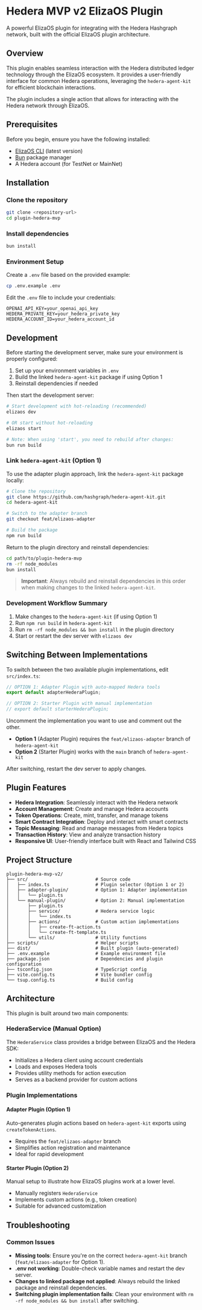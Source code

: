 # Hedera MVP v2 ElizaOS Plugin

A powerful ElizaOS plugin for integrating with the Hedera Hashgraph network, built with the official ElizaOS plugin architecture.

## Overview

This plugin enables seamless interaction with the Hedera distributed ledger technology through the ElizaOS ecosystem. It provides a user-friendly interface for common Hedera operations, leveraging the `hedera-agent-kit` for efficient blockchain interactions.

The plugin includes a single action that allows for interacting with the Hedera network through ElizaOS.

## Prerequisites

Before you begin, ensure you have the following installed:

* [ElizaOS CLI](https://docs.elizaos.ai/cli/installation) (latest version)
* [Bun](https://bun.sh/) package manager
* A Hedera account (for TestNet or MainNet)

## Installation

### Clone the repository

```bash
git clone <repository-url>
cd plugin-hedera-mvp
```

### Install dependencies

```bash
bun install
```

### Environment Setup

Create a `.env` file based on the provided example:

```bash
cp .env.example .env
```

Edit the `.env` file to include your credentials:

```
OPENAI_API_KEY=your_openai_api_key
HEDERA_PRIVATE_KEY=your_hedera_private_key
HEDERA_ACCOUNT_ID=your_hedera_account_id
```

## Development

Before starting the development server, make sure your environment is properly configured:

1. Set up your environment variables in `.env`
2. Build the linked `hedera-agent-kit` package if using Option 1
3. Reinstall dependencies if needed

Then start the development server:

```bash
# Start development with hot-reloading (recommended)
elizaos dev

# OR start without hot-reloading
elizaos start

# Note: When using 'start', you need to rebuild after changes:
bun run build
```

### Link `hedera-agent-kit` (Option 1)

To use the adapter plugin approach, link the `hedera-agent-kit` package locally:

```bash
# Clone the repository
git clone https://github.com/hashgraph/hedera-agent-kit.git
cd hedera-agent-kit

# Switch to the adapter branch
git checkout feat/elizaos-adapter

# Build the package
npm run build
```

Return to the plugin directory and reinstall dependencies:

```bash
cd path/to/plugin-hedera-mvp
rm -rf node_modules
bun install
```

> **Important**: Always rebuild and reinstall dependencies in this order when making changes to the linked `hedera-agent-kit`.

### Development Workflow Summary

1. Make changes to the `hedera-agent-kit` (if using Option 1)
2. Run `npm run build` in `hedera-agent-kit`
3. Run `rm -rf node_modules && bun install` in the plugin directory
4. Start or restart the dev server with `elizaos dev`

## Switching Between Implementations

To switch between the two available plugin implementations, edit `src/index.ts`:

```ts
// OPTION 1: Adapter Plugin with auto-mapped Hedera tools
export default adapterHederaPlugin;

// OPTION 2: Starter Plugin with manual implementation
// export default starterHederaPlugin;
```

Uncomment the implementation you want to use and comment out the other.

* **Option 1** (Adapter Plugin) requires the `feat/elizaos-adapter` branch of `hedera-agent-kit`
* **Option 2** (Starter Plugin) works with the `main` branch of `hedera-agent-kit`

After switching, restart the dev server to apply changes.

## Plugin Features

* **Hedera Integration**: Seamlessly interact with the Hedera network
* **Account Management**: Create and manage Hedera accounts
* **Token Operations**: Create, mint, transfer, and manage tokens
* **Smart Contract Integration**: Deploy and interact with smart contracts
* **Topic Messaging**: Read and manage messages from Hedera topics
* **Transaction History**: View and analyze transaction history
* **Responsive UI**: User-friendly interface built with React and Tailwind CSS

## Project Structure

```
plugin-hedera-mvp-v2/
├── src/                         # Source code
│   ├── index.ts                 # Plugin selector (Option 1 or 2)
│   ├── adapter-plugin/          # Option 1: Adapter implementation
│   │   └── plugin.ts
│   └── manual-plugin/           # Option 2: Manual implementation
│       ├── plugin.ts
│       ├── service/             # Hedera service logic
│       │   └── index.ts
│       ├── actions/             # Custom action implementations
│       │   ├── create-ft-action.ts
│       │   └── create-ft-template.ts
│       └── utils/               # Utility functions
├── scripts/                     # Helper scripts
├── dist/                        # Built plugin (auto-generated)
├── .env.example                 # Example environment file
├── package.json                 # Dependencies and plugin configuration
├── tsconfig.json                # TypeScript config
├── vite.config.ts               # Vite bundler config
└── tsup.config.ts               # Build config
```

## Architecture

This plugin is built around two main components:

### HederaService (Manual Option)

The `HederaService` class provides a bridge between ElizaOS and the Hedera SDK:

* Initializes a Hedera client using account credentials
* Loads and exposes Hedera tools
* Provides utility methods for action execution
* Serves as a backend provider for custom actions

### Plugin Implementations

#### Adapter Plugin (Option 1)

Auto-generates plugin actions based on `hedera-agent-kit` exports using `createTokenActions`.

* Requires the `feat/elizaos-adapter` branch
* Simplifies action registration and maintenance
* Ideal for rapid development

#### Starter Plugin (Option 2)

Manual setup to illustrate how ElizaOS plugins work at a lower level.

* Manually registers `HederaService`
* Implements custom actions (e.g., token creation)
* Suitable for advanced customization

## Troubleshooting

### Common Issues

* **Missing tools**: Ensure you're on the correct `hedera-agent-kit` branch (`feat/elizaos-adapter` for Option 1).
* **.env not working**: Double-check variable names and restart the dev server.
* **Changes to linked package not applied**: Always rebuild the linked package and reinstall dependencies.
* **Switching plugin implementation fails**: Clean your environment with `rm -rf node_modules && bun install` after switching.
